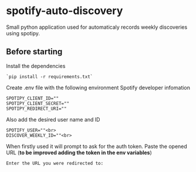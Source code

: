 # spotify-auto-discovery
Small python application used for automaticaly records weekly discoveries using spotipy.

## Before starting
Install the dependencies

    `pip install -r requirements.txt`

Create .env file with the following environment Spotify developer infomation

    SPOTIPY_CLIENT_ID=""
    SPOTIPY_CLIENT_SECRET=""
    SPOTIPY_REDIRECT_URI=""

Also add the desired user name and ID

    SPOTIFY_USER=""<br>
    DISCOVER_WEEKLY_ID=""<br>

When firstly used it will prompt to ask for the auth token. 
Paste the opened URL (**to be improved adding the token in the env variables**)

    Enter the URL you were redirected to: 
